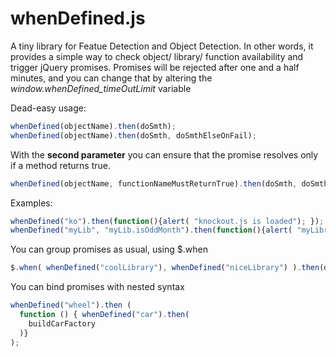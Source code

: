 # whenDefined.js
A tiny library for Featue Detection and Object Detection. In other words, it provides a simple way to check object/ library/ function availability and trigger jQuery promises. Promises will be rejected after one and a half minutes, and you can change that by altering the <i>window.whenDefined_timeOutLimit</i> variable

Dead-easy usage:
  ```javascript
  whenDefined(objectName).then(doSmth);
  whenDefined(objectName).then(doSmth, doSmthElseOnFail);
  ```
  
With the <b>second parameter</b> you can ensure that the promise resolves only if a method returns true. 
  ```javascript
  whenDefined(objectName, functionNameMustReturnTrue).then(doSmth, doSmthElse);
  ```
  
Examples: </br>
```javascript
whenDefined("ko").then(function(){alert( "knockout.js is loaded"); }); 
whenDefined("myLib", "myLib.isOddMonth").then(function(){alert( "myLibrary says it's an odd month"); });
```

You can group promises as usual, using $.when
```javascript
$.when( whenDefined("coolLibrary"), whenDefined("niceLibrary") ).then(doSmthNiceNcool);
```

You can bind promises with nested syntax
```javascript
whenDefined("wheel").then (
  function () { whenDefined("car").then(
    buildCarFactory
  )}
);
```
